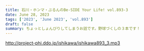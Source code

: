 ```yaml
---
title: 石川・ホンマ・ぶるんのBe-SIDE Your Life! vol.893-3
date: June 28, 2023
tags: ['2023', 'June 2023', 'vol.893']
draft: false
summary: ちょっとしょんびりしてしまうお話です。野球づくしの３本です！
---
```


http://project-phi.ddo.jp/ishikawa/ishikawa893_3.mp3